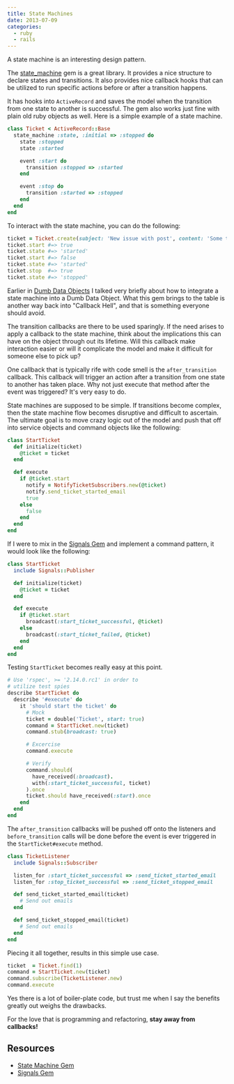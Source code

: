 ```yaml
---
title: State Machines
date: 2013-07-09
categories:
  - ruby
  - rails
---
```


A state machine is an interesting design pattern.

The [state_machine][state-machine] gem is a great library. It provides a nice
structure to declare states and transitions. It also provides nice callback
hooks that can be utilized to run specific actions before or after a transition
happens.

It has hooks into `ActiveRecord` and saves the model when the transition from
one state to another is successful. The gem also works just fine with plain old
ruby objects as well. Here is a simple example of a state machine.

```ruby
class Ticket < ActiveRecord::Base
  state_machine :state, :initial => :stopped do
    state :stopped
    state :started

    event :start do
      transition :stopped => :started
    end

    event :stop do
      transition :started => :stopped
    end
  end
end
```

To interact with the state machine, you can do the following:

```ruby
ticket = Ticket.create(subject: 'New issue with post', content: 'Some text')
ticket.start #=> true
ticket.state #=> 'started'
ticket.start #=> false
ticket.state #=> 'started'
ticket.stop  #=> true
ticket.state #=> 'stopped'
```

Earlier in [Dumb Data Objects][dumb-data-objects] I talked very
briefly about how to integrate a state machine into a Dumb Data Object. What
this gem brings to the table is another way back into "Callback Hell", and that
is something everyone should avoid.

The transition callbacks are there to be used sparingly. If the need arises to
apply a callback to the state machine, think about the implications this can
have on the object through out its lifetime. Will this callback make interaction
easier or will it complicate the model and make it difficult for someone else to
pick up?

One callback that is typically rife with code smell is the `after_transition`
callback. This callback will trigger an action after a transition from one state
to another has taken place. Why not just execute that method after the event was
triggered? It's very easy to do.

State machines are supposed to be simple. If transitions become complex, then
the state machine flow becomes disruptive and difficult to ascertain. The
ultimate goal is to move crazy logic out of the model and push that off into
service objects and command objects like the following:

```ruby
class StartTicket
  def initialize(ticket)
    @ticket = ticket
  end

  def execute
    if @ticket.start
      notify = NotifyTicketSubscribers.new(@ticket)
      notify.send_ticket_started_email
      true
    else
      false
    end
  end
end
```

If I were to mix in the [Signals Gem][signals]
and implement a command pattern, it would look like the following:

```ruby
class StartTicket
  include Signals::Publisher

  def initialize(ticket)
    @ticket = ticket
  end

  def execute
    if @ticket.start
      broadcast(:start_ticket_successful, @ticket)
    else
      broadcast(:start_ticket_failed, @ticket)
    end
  end
end
```

Testing `StartTicket` becomes really easy at this point.

```ruby
# Use 'rspec', >= '2.14.0.rc1' in order to
# utilize test spies
describe StartTicket do
  describe '#execute' do
    it 'should start the ticket' do
      # Mock
      ticket = double('Ticket', start: true)
      command = StartTicket.new(ticket)
      command.stub(broadcast: true)

      # Excercise
      command.execute

      # Verify
      command.should(
        have_received(:broadcast).
        with(:start_ticket_successful, ticket)
      ).once
      ticket.should have_received(:start).once
    end
  end
end
```

The `after_transition` callbacks will be pushed off onto the listeners and
`before_transition` calls will be done before the event is ever triggered in the
`StartTicket#execute` method.

```ruby
class TicketListener
  include Signals::Subscriber

  listen_for :start_ticket_successful => :send_ticket_started_email
  listen_for :stop_ticket_successful => :send_ticket_stopped_email

  def send_ticket_started_email(ticket)
    # Send out emails
  end

  def send_ticket_stopped_email(ticket)
    # Send out emails
  end
end
```

Piecing it all together, results in this simple use case.

```ruby
ticket  = Ticket.find(1)
command = StartTicket.new(ticket)
command.subscribe(TicketListener.new)
command.execute
```

Yes there is a lot of boiler-plate code, but trust me when I say the benefits
greatly out weighs the drawbacks.

For the love that is programming and refactoring, **stay away from callbacks!**

## Resources

  * [State Machine Gem][state-machine]
  * [Signals Gem][signals]

[dumb-data-objects]: /blog/2013/07/07/dumb-data-objects
[state-machine]: https://github.com/pluginaweek/state_machine
[signals]: https://github.com/warmwaffles/signals
